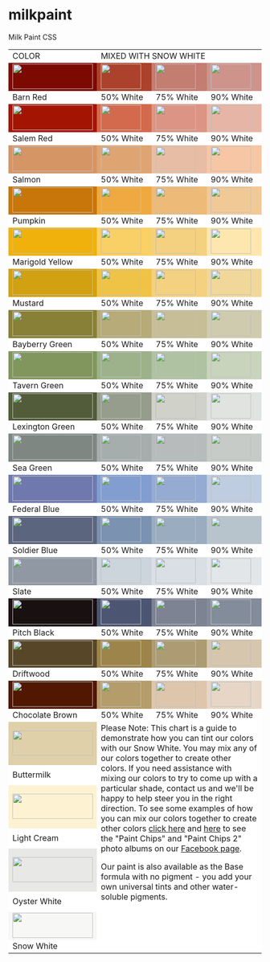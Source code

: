 # milkpaint
Milk Paint CSS
<table
                                border="0" cellpadding="0"
                                cellspacing="4" width="100%"
                                bgcolor="#FFFFFF">
                                    <tr>
                                        <td class="sub">COLOR</td>
                                        <td colspan="3"
                                        class="sub">MIXED WITH
                                        SNOW WHITE</td>
                                    </tr>
                                    <tr>
                                        <td bgcolor="#7C0A02"><img
                                        src="images_chart/barn.gif"
                                        width="160" height="50"></td>
                                        <td bgcolor="#AC422B"><img
                                        src="images_chart/barn_50.gif"
                                        width="80" height="50"></td>
                                        <td bgcolor="#C37D71"><img
                                        src="images_chart/barn_75.gif"
                                        width="80" height="50"></td>
                                        <td bgcolor="#CE948C"><img
                                        src="images_chart/barn_90.gif"
                                        width="80" height="50"></td>
                                    </tr>
                                    <tr>
                                        <td>Barn Red</td>
                                        <td>50% White</td>
                                        <td>75% White</td>
                                        <td>90% White</td>
                                    </tr>
                                    <tr>
                                        <td bgcolor="#A31502"><img
                                        src="images_chart/salem.gif"
                                        width="160" height="50"></td>
                                        <td bgcolor="#D36A4D"><img
                                        src="images_chart/salem_50.gif"
                                        width="80" height="50"></td>
                                        <td bgcolor="#DC9584"><img
                                        src="images_chart/salem_75.gif"
                                        width="80" height="50"></td>
                                        <td bgcolor="#E6B5A6"><img
                                        src="images_chart/salem_90.gif"
                                        width="80" height="50"></td>
                                    </tr>
                                    <tr>
                                        <td>Salem Red</td>
                                        <td>50% White</td>
                                        <td>75% White</td>
                                        <td>90% White</td>
                                    </tr>
                                    <tr>
                                        <td bgcolor="#D59565"><img
                                        src="images_chart/salmon.gif"
                                        width="160" height="50"></td>
                                        <td bgcolor="#DEA573"><img
                                        src="images_chart/salmon_50.gif"
                                        width="80" height="50"></td>
                                        <td bgcolor="#E7BDA5"><img
                                        src="images_chart/salmon_75.gif"
                                        width="80" height="50"></td>
                                        <td bgcolor="#F7C6A5"><img
                                        src="images_chart/salmon_90.gif"
                                        width="80" height="50"></td>
                                    </tr>
                                    <tr>
                                        <td>Salmon</td>
                                        <td>50% White</td>
                                        <td>75% White</td>
                                        <td>90% White</td>
                                    </tr>
                                    <tr>
                                        <td bgcolor="#C8760A"><img
                                        src="images_chart/pumpkin.gif"
                                        width="160" height="50"></td>
                                        <td bgcolor="#EEAA40"><img
                                        src="images_chart/pumpkin_50.gif"
                                        width="80" height="50"></td>
                                        <td bgcolor="#EDBA78"><img
                                        src="images_chart/pumpkin_75.gif"
                                        width="80" height="50"></td>
                                        <td bgcolor="#F1C996"><img
                                        src="images_chart/pumpkin_90.gif"
                                        width="80" height="50"></td>
                                    </tr>
                                    <tr>
                                        <td>Pumpkin</td>
                                        <td>50% White</td>
                                        <td>75% White</td>
                                        <td>90% White</td>
                                    </tr>
                                    <tr>
                                        <td bgcolor="#F0B10C"><img
                                        src="images_chart/marigold.gif"
                                        width="160" height="50"></td>
                                        <td bgcolor="#F9D066"><img
                                        src="images_chart/marigold_50.gif"
                                        width="80" height="50"></td>
                                        <td bgcolor="#F4D081"><img
                                        src="images_chart/marigold_75.gif"
                                        width="80" height="50"></td>
                                        <td bgcolor="#FDE7AE"><img
                                        src="images_chart/marigold_90.gif"
                                        width="80" height="50"></td>
                                    </tr>
                                    <tr>
                                        <td>Marigold Yellow</td>
                                        <td>50% White</td>
                                        <td>75% White</td>
                                        <td>90% White</td>
                                    </tr>
                                    <tr>
                                        <td bgcolor="#D1A111"><img
                                        src="images_chart/mustard.gif"
                                        width="160" height="50"></td>
                                        <td bgcolor="#EFC346"><img
                                        src="images_chart/mustard_50.gif"
                                        width="80" height="50"></td>
                                        <td bgcolor="#F4D081"><img
                                        src="images_chart/mustard_75.gif"
                                        width="80" height="50"></td>
                                        <td bgcolor="#F1D79A"><img
                                        src="images_chart/mustard_90.gif"
                                        width="80" height="50"></td>
                                    </tr>
                                    <tr>
                                        <td>Mustard</td>
                                        <td>50% White</td>
                                        <td>75% White</td>
                                        <td>90% White</td>
                                    </tr>
                                    <tr>
                                        <td bgcolor="#888036"><img
                                        src="images_chart/bayberry.gif"
                                        width="160" height="50"></td>
                                        <td bgcolor="#B6AB79"><img
                                        src="images_chart/bayberry_50.gif"
                                        width="80" height="50"></td>
                                        <td bgcolor="#C7BE97"><img
                                        src="images_chart/bayberry_75.gif"
                                        width="80" height="50"></td>
                                        <td bgcolor="#CFCBAE"><img
                                        src="images_chart/bayberry_90.gif"
                                        width="80" height="50"></td>
                                    </tr>
                                    <tr>
                                        <td>Bayberry Green</td>
                                        <td>50% White</td>
                                        <td>75% White</td>
                                        <td>90% White</td>
                                    </tr>
                                    <tr>
                                        <td bgcolor="#81965D"><img
                                        src="images_chart/tavern.gif"
                                        width="160" height="50"></td>
                                        <td bgcolor="#9DB28B"><img
                                        src="images_chart/tavern_50.gif"
                                        width="80" height="50"></td>
                                        <td bgcolor="#AFC2A2"><img
                                        src="images_chart/tavern_75.gif"
                                        width="80" height="50"></td>
                                        <td bgcolor="#C8D4BC"><img
                                        src="images_chart/tavern_90.gif"
                                        width="80" height="50"></td>
                                    </tr>
                                    <tr>
                                        <td>Tavern Green</td>
                                        <td>50% White</td>
                                        <td>75% White</td>
                                        <td>90% White</td>
                                    </tr>
                                    <tr>
                                        <td bgcolor="#525C3A"><img
                                        src="images_chart/lexington.gif"
                                        width="160" height="50"></td>
                                        <td bgcolor="#969D8D"><img
                                        src="images_chart/lexington_50.gif"
                                        width="80" height="50"></td>
                                        <td bgcolor="#D0D2CA"><img
                                        src="images_chart/lexington_75.gif"
                                        width="80" height="50"></td>
                                        <td bgcolor="#E0E3E0"><img
                                        src="images_chart/lexington_90.gif"
                                        width="80" height="50"></td>
                                    </tr>
                                    <tr>
                                        <td>Lexington Green</td>
                                        <td>50% White</td>
                                        <td>75% White</td>
                                        <td>90% White</td>
                                    </tr>
                                    <tr>
                                        <td bgcolor="#7E8782"><img
                                        src="images_chart/sea.gif"
                                        width="160" height="50"></td>
                                        <td bgcolor="#A5AEAD"><img
                                        src="images_chart/sea_50.gif"
                                        width="80" height="50"></td>
                                        <td bgcolor="#B7BBBC"><img
                                        src="images_chart/sea_75.gif"
                                        width="80" height="50"></td>
                                        <td bgcolor="#C6CBC7"><img
                                        src="images_chart/sea_90.gif"
                                        width="80" height="50"></td>
                                    </tr>
                                    <tr>
                                        <td>Sea Green</td>
                                        <td>50% White</td>
                                        <td>75% White</td>
                                        <td>90% White</td>
                                    </tr>
                                    <tr>
                                        <td bgcolor="#6F79AE"><img
                                        src="images_chart/federal.gif"
                                        width="160" height="50"></td>
                                        <td bgcolor="#829ED0"><img
                                        src="images_chart/federal_50.gif"
                                        width="80" height="50"></td>
                                        <td bgcolor="#95ABD2"><img
                                        src="images_chart/federal_75.gif"
                                        width="80" height="50"></td>
                                        <td bgcolor="#BECDE0"><img
                                        src="images_chart/federal_90.gif"
                                        width="80" height="50"></td>
                                    </tr>
                                    <tr>
                                        <td>Federal Blue</td>
                                        <td>50% White</td>
                                        <td>75% White</td>
                                        <td>90% White</td>
                                    </tr>
                                    <tr>
                                        <td bgcolor="#5C657E"><img
                                        src="images_chart/soldier.gif"
                                        width="160" height="50"></td>
                                        <td bgcolor="#7B92B1"><img
                                        src="images_chart/soldier_50.gif"
                                        width="80" height="50"></td>
                                        <td bgcolor="#9AACC0"><img
                                        src="images_chart/soldier_75.gif"
                                        width="80" height="50"></td>
                                        <td bgcolor="#B7C4CC"><img
                                        src="images_chart/soldier_90.gif"
                                        width="80" height="50"></td>
                                    </tr>
                                    <tr>
                                        <td>Soldier Blue</td>
                                        <td>50% White</td>
                                        <td>75% White</td>
                                        <td>90% White</td>
                                    </tr>
                                    <tr>
                                        <td bgcolor="#9098A3"><img
                                        src="images_chart/slate.gif"
                                        width="160" height="50"></td>
                                        <td bgcolor="#CCD4DC"><img
                                        src="images_chart/slate_50.gif"
                                        width="80" height="50"></td>
                                        <td bgcolor="#D9DFE4"><img
                                        src="images_chart/slate_75.gif"
                                        width="80" height="50"></td>
                                        <td bgcolor="#E2E6E8"><img
                                        src="images_chart/slate_90.gif"
                                        width="80" height="50"></td>
                                    </tr>
                                    <tr>
                                        <td>Slate</td>
                                        <td>50% White</td>
                                        <td>75% White</td>
                                        <td>90% White</td>
                                    </tr>
                                    <tr>
                                        <td bgcolor="#191011"><img
                                        src="images_chart/pitch.gif"
                                        width="160" height="50"></td>
                                        <td bgcolor="#4C5672"><img
                                        src="images_chart/pitch_50.gif"
                                        width="80" height="50"></td>
                                        <td bgcolor="#7D8392"><img
                                        src="images_chart/pitch_75.gif"
                                        width="80" height="50"></td>
                                        <td bgcolor="#838C9B"><img
                                        src="images_chart/pitch_90.gif"
                                        width="80" height="50"></td>
                                    </tr>
                                    <tr>
                                        <td>Pitch Black</td>
                                        <td>50% White</td>
                                        <td>75% White</td>
                                        <td>90% White</td>
                                    </tr>
                                    <tr>
                                        <td bgcolor="#574628"><img
                                        src="images_chart/driftwood.gif"
                                        width="160" height="50"></td>
                                        <td bgcolor="#9C844A"><img
                                        src="images_chart/driftwood_50.gif"
                                        width="80" height="50"></td>
                                        <td bgcolor="#AD9C73"><img
                                        src="images_chart/driftwood_75.gif"
                                        width="80" height="50"></td>
                                        <td bgcolor="#D6C6AD"><img
                                        src="images_chart/driftwood_90.gif"
                                        width="80" height="50"></td>
                                    </tr>
                                    <tr>
                                        <td>Driftwood</td>
                                        <td>50% White</td>
                                        <td>75% White</td>
                                        <td>90% White</td>
                                    </tr>
                                    <tr>
                                        <td bgcolor="#511700"><img
                                        src="images_chart/chocolatebrown.gif"
                                        width="160" height="50"></td>
                                        <td bgcolor="#B59C6B"><img
                                        src="images_chart/chocolatebrown_50.gif"
                                        width="80" height="50"></td>
                                        <td bgcolor="#DEC6AD"><img
                                        src="images_chart/chocolatebrown_75.gif"
                                        width="80" height="50"></td>
                                        <td bgcolor="#E7D6C6"><img
                                        src="images_chart/chocolatebrown_90.gif"
                                        width="80" height="50"></td>
                                    </tr>
                                    <tr>
                                        <td>Chocolate Brown</td>
                                        <td>50% White</td>
                                        <td>75% White</td>
                                        <td>90% White</td>
                                    </tr>
                                    <tr>
                                        <td bgcolor="#DFD0A9"><img
                                        src="images_chart/buttermilk.gif"
                                        width="160" height="50"></td>
                                        <td valign="top"
                                        rowspan="6" colspan="3"><span class="sub">Please
                                        Note:</span> This chart is a
                                        guide to demonstrate how
                                        you can tint our colors
                                        with our Snow White. You
                                        may mix any of our colors
                                        together to create other
                                        colors. If you need
                                        assistance with mixing
                                        our colors to try to come
                                        up with a particular
                                        shade, contact us and
                                        we'll be happy to help
                                        steer you in the right
                                        direction. To see some examples of how you can mix our colors together to create other colors  <a href="http://www.facebook.com/pages/The-Old-Fashioned-Milk-Paint-Company/325687580313#!/album.php?aid=613314&id=325687580313" target="_blank">click here</a> and <a href="https://www.facebook.com/media/set/?set=a.10151506105320314.835291.325687580313&type=3" target="_blank">here</a> to see the &quot;Paint Chips&quot; and &quot;Paint Chips 2&quot; photo albums on our <a href="http://www.facebook.com/pages/The-Old-Fashioned-Milk-Paint-Company/325687580313" target="_blank">Facebook page</a>.
                                        <p>Our paint is
                                        also available as the
                                        Base formula with no
                                        pigment - you add your
                                        own universal tints and
                                        other water-soluble
                                        pigments.</p>
                                        </td>
                                    </tr>
                                    <tr>
                                        <td>Buttermilk</td>
                                    </tr>
                                    <tr>
                                        <td bgcolor="#FDF3D3"><img
                                        src="images_chart/lightcream.gif"
                                        width="160" height="50"></td>
                                    </tr>
                                    <tr>
                                        <td>Light Cream</td>
                                    </tr>
                                    <tr>
                                        <td bgcolor="#E8E8E6"><img
                                        src="images_chart/oyster.gif"
                                        width="160" height="50"></td>
                                    </tr>
                                    <tr>
                                        <td>Oyster White</td>
                                    </tr>
                                    <tr>
                                        <td bgcolor="#F7F7F6"><img
                                        src="images_chart/snow.gif"
                                        width="160" height="50"></td>
                                    </tr>
                                    <tr>
                                        <td>Snow White</td>
                                    </tr>
                                </table>
